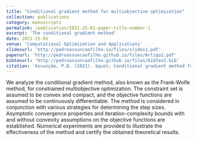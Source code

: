 ```yaml
---
title: "Conditional gradient method for multiobjective optimization"
collection: publications
category: manuscripts
permalink: /publication/2021-25-01-paper-title-number-1
excerpt: 'The conditional gradient method'
date: 2021-25-01
venue: 'Computational Optimization and Applications'
slidesurl: 'http://pedroassuncaofilho.io/files/slides1.pdf'
paperurl: 'http://pedroassuncaofilho.github.io/files/Artigo1.pdf'
bibtexurl: 'http://pedroassuncaofilho.github.io/files/bibtex1.bib'
citation: 'Assunção, P.B. (2021). &quot; Conditional gradient method for multiobjective optimization.&quot; <i> Comput Optim Appl 78 </i>. 741–768 (2021).'
---
```

We analyze the conditional gradient method, also known as the Frank-Wolfe method, for constrained multiobjective optimization. The constraint set is assumed to be convex and compact, and the objective functions are assumed to be continuously differentiable. The method is considered in conjunction with various strategies for determining the step sizes. Asymptotic convergence properties and iteration-complexity bounds with and without convexity assumptions on the objective functions are established. Numerical experiments are provided to illustrate the effectiveness of the method and certify the obtained theoretical results.

